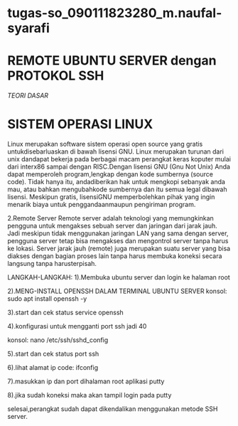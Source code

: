 # tugas-so_090111823280_m.naufal-syarafi
# REMOTE UBUNTU SERVER dengan PROTOKOL SSH
*TEORI DASAR*
# SISTEM OPERASI LINUX
Linux merupakan software sistem operasi open source yang gratis untukdisebarluaskan di bawah lisensi GNU. Linux merupakan turunan dari unix dandapat bekerja pada berbagai macam perangkat keras koputer mulai dari interx86 sampai dengan RISC.Dengan lisensi GNU (Gnu Not Unix) Anda dapat memperoleh program,lengkap dengan kode sumbernya (source code). Tidak hanya itu, andadiberikan hak untuk mengkopi sebanyak anda mau, atau bahkan mengubahkode sumbernya dan itu semua legal dibawah lisensi. Meskipun gratis, lisensiGNU memperbolehkan pihak yang ingin menarik biaya untuk penggandaanmaupun pengiriman program.

2.Remote Server
Remote server adalah teknologi yang memungkinkan pengguna untuk mengakses sebuah server dan jaringan dari jarak jauh. Jadi meskipun tidak menggunakan jaringan LAN yang sama dengan server, pengguna server tetap bisa mengakses dan mengontrol server tanpa harus ke lokasi. Server jarak jauh (remote) juga merupakan suatu server yang bisa diakses dengan bagian proses lain tanpa harus membuka koneksi secara langsung tanpa harusterpisah.

LANGKAH-LANGKAH:
1).Membuka ubuntu server dan login ke halaman root

2).MENG-INSTALL OPENSSH DALAM TERMINAL UBUNTU SERVER konsol: sudo apt install openssh -y

3).start dan cek status service openssh

4).konfigurasi untuk mengganti port ssh jadi 40

konsol: nano /etc/ssh/sshd_config

5).start dan cek status port ssh

6).lihat alamat ip code: ifconfig

7).masukkan ip dan port dihalaman root aplikasi putty

8).jika sudah koneksi maka akan tampil login pada putty

selesai,perangkat sudah dapat dikendalikan menggunakan metode SSH server.
